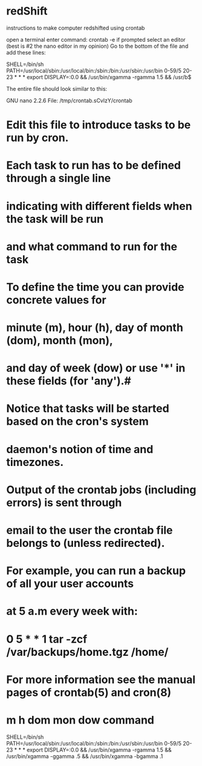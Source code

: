 # redShift
instructions to make computer redshifted using crontab

open a terminal
enter command: crontab -e
if prompted select an editor (best is #2 the nano editor in my opinion)
Go to the bottom of the file and add these lines:

SHELL=/bin/sh
PATH=/usr/local/sbin:/usr/local/bin:/sbin:/bin:/usr/sbin:/usr/bin
0-59/5 20-23 * * * export DISPLAY=:0.0 && /usr/bin/xgamma -rgamma 1.5 && /usr/b$

The entire file should look similar to this:

  GNU nano 2.2.6                                                    File: /tmp/crontab.sCvlzY/crontab                                                                                                              

# Edit this file to introduce tasks to be run by cron.
#
# Each task to run has to be defined through a single line
# indicating with different fields when the task will be run
# and what command to run for the task
#
# To define the time you can provide concrete values for
# minute (m), hour (h), day of month (dom), month (mon),
# and day of week (dow) or use '*' in these fields (for 'any').#
# Notice that tasks will be started based on the cron's system
# daemon's notion of time and timezones.
#
# Output of the crontab jobs (including errors) is sent through
# email to the user the crontab file belongs to (unless redirected).
#
# For example, you can run a backup of all your user accounts
# at 5 a.m every week with:
# 0 5 * * 1 tar -zcf /var/backups/home.tgz /home/
#
# For more information see the manual pages of crontab(5) and cron(8)
#
# m h  dom mon dow   command
SHELL=/bin/sh
PATH=/usr/local/sbin:/usr/local/bin:/sbin:/bin:/usr/sbin:/usr/bin
0-59/5 20-23 * * * export DISPLAY=:0.0 && /usr/bin/xgamma -rgamma 1.5 && /usr/bin/xgamma -ggamma .5 && /usr/bin/xgamma -bgamma .1

